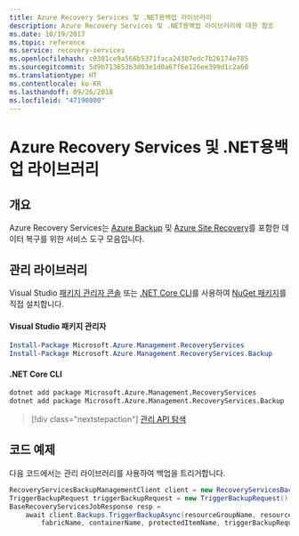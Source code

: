 ```yaml
---
title: Azure Recovery Services 및 .NET용백업 라이브러리
description: Azure Recovery Services 및 .NET용백업 라이브러리에 대한 참조
ms.date: 10/19/2017
ms.topic: reference
ms.service: recovery-services
ms.openlocfilehash: c0381ce9a566b5371faca24307edc7b26174e785
ms.sourcegitcommit: 5d9b713653b3d03e1d0a67f6e126ee399d1c2a60
ms.translationtype: HT
ms.contentlocale: ko-KR
ms.lasthandoff: 09/26/2018
ms.locfileid: "47190800"
---
```

# <a name="azure-recovery-services-and-backup-libraries-for-net"></a>Azure Recovery Services 및 .NET용백업 라이브러리

## <a name="overview"></a>개요

Azure Recovery Services는 [Azure Backup](/azure/backup/) 및 [Azure Site Recovery](/azure/site-recovery/)를 포함한 데이터 복구를 위한 서비스 도구 모음입니다.

## <a name="management-library"></a>관리 라이브러리

Visual Studio [패키지 관리자 콘솔][PackageManager] 또는 [.NET Core CLI][DotNetCLI]를 사용하여 [NuGet 패키지](https://www.nuget.org/packages/Microsoft.Azure.Management.RecoveryServices)를 직접 설치합니다.

#### <a name="visual-studio-package-manager"></a>Visual Studio 패키지 관리자

```powershell
Install-Package Microsoft.Azure.Management.RecoveryServices
Install-Package Microsoft.Azure.Management.RecoveryServices.Backup
```

#### <a name="net-core-cli"></a>.NET Core CLI

```bash
dotnet add package Microsoft.Azure.Management.RecoveryServices
dotnet add package Microsoft.Azure.Management.RecoveryServices.Backup
```

> [!div class="nextstepaction"]
> [관리 API 탐색](/dotnet/api/overview/azure/recoveryservices/management)


## <a name="code-example"></a>코드 예제

다음 코드에서는 관리 라이브러리를 사용하여 백업을 트리거합니다.

```csharp
RecoveryServicesBackupManagementClient client = new RecoveryServicesBackupManagementClient(credentials);
TriggerBackupRequest triggerBackupRequest = new TriggerBackupRequest();
BaseRecoveryServicesJobResponse resp =
    await client.Backups.TriggerBackupAsync(resourceGroupName, resourceName, null,
        fabricName, containerName, protectedItemName, triggerBackupRequest);
```

[PackageManager]: https://docs.microsoft.com/nuget/tools/package-manager-console
[DotNetCLI]: https://docs.microsoft.com/dotnet/core/tools/dotnet-add-package
